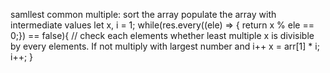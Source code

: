 samllest common multiple:
  sort the array
  populate the array with intermediate values
  let x, i = 1;
  while(res.every((ele) => { return x % ele == 0;}) == false){    // check each elements whether least multiple x is divisible by every elements. If not multiply with largest number and i++ 
    x = arr[1] * i;
    i++;
  }
